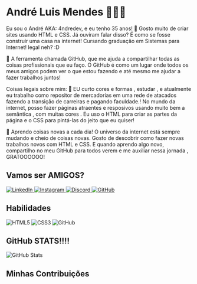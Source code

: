 # André Luis Mendes 👋👋👋
Eu sou o André  AKA: 4ndredev, e eu tenho 35 anos! 🎉 Gosto muito de criar sites usando HTML e CSS. Já ouviram falar disso? É como se fosse construir uma casa na internet!
Cursando graduação em Sistemas para Internet! legal neh? :D

🌟 A ferramenta  chamada GitHub, que me ajuda a compartilhar todas as coisas profissionais que eu faço. O GitHub é como um lugar onde todos os meus amigos podem ver o que estou fazendo e até mesmo me ajudar a fazer trabalhos juntos!

Coisas legais sobre mim:
🎨 EU curto cores e formas , estudar , e atualmente eu trabalho como repositor de mercadorias em uma rede de atacados fazendo a transição de carreiras e pagando faculdade.! No mundo da internet, posso fazer páginas atraentes e resposivos usando muito bem a semântica , com muitas cores . Eu uso o HTML para criar as partes da página e o CSS para pintá-las do jeito que eu quiser!

🚀 Aprendo coisas novas a cada dia! O universo da internet está sempre mudando e cheio de coisas novas. Gosto de descobrir como fazer novas trabalhos novos com HTML e CSS. E quando aprendo algo novo, compartilho no meu GitHub para todos verem e me auxiliar nessa jornada , GRATOOOOOO!


## Vamos ser AMIGOS?


  <a href="https://www.linkedin.com/in/4ndredev/">
    <img src="https://img.shields.io/badge/LinkedIn-d3d3d3?style=for-the-badge&logo=linkedin&logoColor=0E76A8" alt="LinkedIn">
  </a>
  <a href="https://www.instagram.com/4ndre.dev/">
    <img src="https://img.shields.io/badge/Instagram-d3d3d3?style=for-the-badge&logo=instagram" alt="Instagram">
  </a>
<a href=https://discord.com/channels/@me>
  <img src="https://img.shields.io/badge/Discord-d3d3d3?style=for-the-badge&logo=discord" alt="Discord">
</a>
<a href="https://github.com/4ndredev">
  <img src="https://img.shields.io/badge/GitHub-d3d3d3?style=for-the-badge&logo=github" alt="GitHub">
</a>


## Habilidades
![HTML5](https://img.shields.io/badge/HTML5-000?style=for-the-badge&logo=html5)
![CSS3](https://img.shields.io/badge/CSS3-000?style=for-the-badge&logo=css3&logoColor=264CE4)
  <img src="https://img.shields.io/badge/GitHub-000?style=for-the-badge&logo=github" alt="GitHub">

## GitHub STATS!!!!
![GitHub Stats](https://github-readme-stats.vercel.app/api?username=4ndredev&theme=transparent&bg_color=000&border_color=30A3DC&show_icons=true&icon_color=30A3DC&title_color=E94D5F&text_color=FFF&token=ghp_)

## Minhas Contribuições

